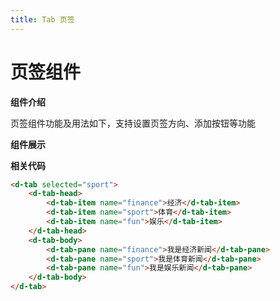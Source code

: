 ```yaml
---
title: Tab 页签
---
```

# 页签组件

**组件介绍**

页签组件功能及用法如下，支持设置页签方向、添加按钮等功能

**组件展示**

<ClientOnly>
<tab-demo></tab-demo>
</ClientOnly>

**相关代码**

``` HTML
<d-tab selected="sport">
    <d-tab-head>
        <d-tab-item name="finance">经济</d-tab-item>
        <d-tab-item name="sport">体育</d-tab-item>
        <d-tab-item name="fun">娱乐</d-tab-item>
    </d-tab-head>
    <d-tab-body>
        <d-tab-pane name="finance">我是经济新闻</d-tab-pane>
        <d-tab-pane name="sport">我是体育新闻</d-tab-pane>
        <d-tab-pane name="fun">我是娱乐新闻</d-tab-pane>
    </d-tab-body>
</d-tab>
```
